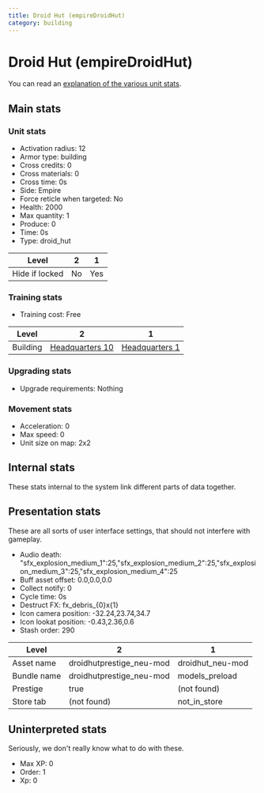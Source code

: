 ```yaml
---
title: Droid Hut (empireDroidHut)
category: building
---
```


# Droid Hut (empireDroidHut)

You can read an [explanation  of the various unit stats](unitexplained.md).

## Main stats

### Unit stats

  * Activation radius: 12
  * Armor type: building
  * Cross credits: 0
  * Cross materials: 0
  * Cross time: 0s
  * Side: Empire
  * Force reticle when targeted: No
  * Health: 2000
  * Max quantity: 1
  * Produce: 0
  * Time: 0s
  * Type: droid_hut

|Level         |2 |1  |
|--------------|--|---|
|Hide if locked|No|Yes|


### Training stats

  * Training cost: Free

|Level   |2                               |1                              |
|--------|--------------------------------|-------------------------------|
|Building|[Headquarters 10](empireHQ.html)|[Headquarters 1](empireHQ.html)|


### Upgrading stats

  * Upgrade requirements: Nothing

### Movement stats

  * Acceleration: 0
  * Max speed: 0
  * Unit size on map: 2x2

## Internal stats

These stats internal to the system link different parts of data together.


## Presentation stats

These are all sorts of user interface settings, that should not interfere with gameplay.

  * Audio death: "sfx_explosion_medium_1":25,"sfx_explosion_medium_2":25,"sfx_explosion_medium_3":25,"sfx_explosion_medium_4":25
  * Buff asset offset: 0.0,0.0,0.0
  * Collect notify: 0
  * Cycle time: 0s
  * Destruct FX: fx_debris_{0}x{1}
  * Icon camera position: -32.24,23.74,34.7
  * Icon lookat position: -0.43,2.36,0.6
  * Stash order: 290

|Level      |2                       |1               |
|-----------|------------------------|----------------|
|Asset name |droidhutprestige_neu-mod|droidhut_neu-mod|
|Bundle name|droidhutprestige_neu-mod|models_preload  |
|Prestige   |true                    |(not found)     |
|Store tab  |(not found)             |not_in_store    |


## Uninterpreted stats

Seriously, we don't really know what to do with these.

  * Max XP: 0
  * Order: 1
  * Xp: 0

